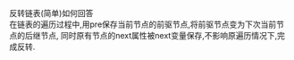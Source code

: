 反转链表(简单)如何回答     
在链表的遍历过程中,用pre保存当前节点的前驱节点,将前驱节点变为下次当前节点的后继节点,
同时原有节点的next属性被next变量保存,不影响原遍历情况下,完成反转.